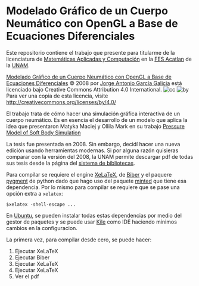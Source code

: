 # Modelado Gráfico de un Cuerpo Neumático con OpenGL a Base de Ecuaciones Diferenciales

Este repositorio contiene el trabajo que presente para titularme de la licenciatura de [Matemáticas Aplicadas y Computación](https://mac.acatlan.unam.mx/) en la [FES Acatlan](https://www.acatlan.unam.mx/) de la [UNAM](https://www.unam.mx/).

[Modelado Gráfico de un Cuerpo Neumático con OpenGL a Base de Ecuaciones Diferenciales](https://github.com/nemediano/TesisLicenciatura/texto) © 2008 por [Jorge Antonio García Galicia](https://www.linkedin.com/in/jorgegarciagalicia/) está licenciado bajo Creative Commons Attribution 4.0 International. ![cc](https://mirrors.creativecommons.org/presskit/icons/by.svg?ref=chooser-v1) ![by](https://mirrors.creativecommons.org/presskit/icons/by.svg)
Para ver una copia de esta licencia, visite http://creativecommons.org/licenses/by/4.0/

El trabajo trata de cómo hacer una simulación gráfica interactiva de un cuerpo neumático. Es en esencia el desarrollo de un modelo que aplica la idea que presentaron Matyka Maciej y Ollila Mark en su trabajo [Pressure Model of Soft Body Simulation](https://arxiv.org/abs/physics/0407003)

La tesis fue presentada en 2008. Sin embargo, decidí hacer una nueva edición usando herramientas modernas. Si por alguna razón quisieras comparar con la versión del 2008, la UNAM permite descargar pdf de todas sus tesis desde la página del [sistema de bibliotecas](https://tesiunam.dgb.unam.mx).

Para compilar se requiere el engine [XeLaTeX](https://tug.org/xetex/), de [Biber](http://biblatex-biber.sourceforge.net/) y el paquere [pygment](https://pygments.org/) de python dado que hago uso del paquete [minted](https://ctan.org/pkg/minted?lang=en) que tiene esa dependencia. Por lo mismo para compilar se requiere que se pase una opción extra a `xelatex`:

```
$xelatex -shell-escape ...
```

En [Ubuntu](https://ubuntu.com/), se pueden instalar todas estas dependencias por medio del gestor de paquetes y se puede usar [Kile](https://kile.sourceforge.io/) como IDE haciendo minimos cambios en la configuracion.

La primera vez, para compilar desde cero, se puede hacer:

1. Ejecutar XeLaTeX
1. Ejecutar Biber
1. Ejecutar XeLaTeX
1. Ejecutar XeLaTeX
1. Ver el pdf

